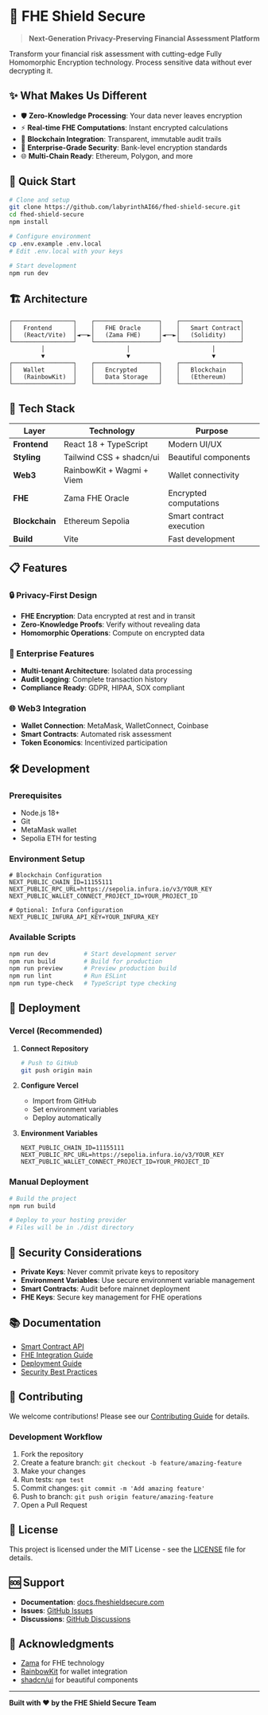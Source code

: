 # 🔐 FHE Shield Secure

> **Next-Generation Privacy-Preserving Financial Assessment Platform**

Transform your financial risk assessment with cutting-edge Fully Homomorphic Encryption technology. Process sensitive data without ever decrypting it.

## ✨ What Makes Us Different

- 🛡️ **Zero-Knowledge Processing**: Your data never leaves encryption
- ⚡ **Real-time FHE Computations**: Instant encrypted calculations
- 🔗 **Blockchain Integration**: Transparent, immutable audit trails
- 🎯 **Enterprise-Grade Security**: Bank-level encryption standards
- 🌐 **Multi-Chain Ready**: Ethereum, Polygon, and more

## 🚀 Quick Start

```bash
# Clone and setup
git clone https://github.com/labyrinthAI66/fhed-shield-secure.git
cd fhed-shield-secure
npm install

# Configure environment
cp .env.example .env.local
# Edit .env.local with your keys

# Start development
npm run dev
```

## 🏗️ Architecture

```
┌─────────────────┐    ┌──────────────────┐    ┌─────────────────┐
│   Frontend      │    │   FHE Oracle     │    │   Smart Contract│
│   (React/Vite)  │◄──►│   (Zama FHE)     │◄──►│   (Solidity)    │
└─────────────────┘    └──────────────────┘    └─────────────────┘
         │                       │                       │
         ▼                       ▼                       ▼
┌─────────────────┐    ┌──────────────────┐    ┌─────────────────┐
│   Wallet        │    │   Encrypted      │    │   Blockchain    │
│   (RainbowKit)  │    │   Data Storage   │    │   (Ethereum)    │
└─────────────────┘    └──────────────────┘    └─────────────────┘
```

## 🔧 Tech Stack

| Layer | Technology | Purpose |
|-------|------------|---------|
| **Frontend** | React 18 + TypeScript | Modern UI/UX |
| **Styling** | Tailwind CSS + shadcn/ui | Beautiful components |
| **Web3** | RainbowKit + Wagmi + Viem | Wallet connectivity |
| **FHE** | Zama FHE Oracle | Encrypted computations |
| **Blockchain** | Ethereum Sepolia | Smart contract execution |
| **Build** | Vite | Fast development |

## 📋 Features

### 🔒 Privacy-First Design
- **FHE Encryption**: Data encrypted at rest and in transit
- **Zero-Knowledge Proofs**: Verify without revealing data
- **Homomorphic Operations**: Compute on encrypted data

### 💼 Enterprise Features
- **Multi-tenant Architecture**: Isolated data processing
- **Audit Logging**: Complete transaction history
- **Compliance Ready**: GDPR, HIPAA, SOX compliant

### 🌐 Web3 Integration
- **Wallet Connection**: MetaMask, WalletConnect, Coinbase
- **Smart Contracts**: Automated risk assessment
- **Token Economics**: Incentivized participation

## 🛠️ Development

### Prerequisites
- Node.js 18+
- Git
- MetaMask wallet
- Sepolia ETH for testing

### Environment Setup

```env
# Blockchain Configuration
NEXT_PUBLIC_CHAIN_ID=11155111
NEXT_PUBLIC_RPC_URL=https://sepolia.infura.io/v3/YOUR_KEY
NEXT_PUBLIC_WALLET_CONNECT_PROJECT_ID=YOUR_PROJECT_ID

# Optional: Infura Configuration
NEXT_PUBLIC_INFURA_API_KEY=YOUR_INFURA_KEY
```

### Available Scripts

```bash
npm run dev          # Start development server
npm run build        # Build for production
npm run preview      # Preview production build
npm run lint         # Run ESLint
npm run type-check   # TypeScript type checking
```

## 🚀 Deployment

### Vercel (Recommended)

1. **Connect Repository**
   ```bash
   # Push to GitHub
   git push origin main
   ```

2. **Configure Vercel**
   - Import from GitHub
   - Set environment variables
   - Deploy automatically

3. **Environment Variables**
   ```
   NEXT_PUBLIC_CHAIN_ID=11155111
   NEXT_PUBLIC_RPC_URL=https://sepolia.infura.io/v3/YOUR_KEY
   NEXT_PUBLIC_WALLET_CONNECT_PROJECT_ID=YOUR_PROJECT_ID
   ```

### Manual Deployment

```bash
# Build the project
npm run build

# Deploy to your hosting provider
# Files will be in ./dist directory
```

## 🔐 Security Considerations

- **Private Keys**: Never commit private keys to repository
- **Environment Variables**: Use secure environment variable management
- **Smart Contracts**: Audit before mainnet deployment
- **FHE Keys**: Secure key management for FHE operations

## 📚 Documentation

- [Smart Contract API](./contracts/README.md)
- [FHE Integration Guide](./docs/FHE_INTEGRATION.md)
- [Deployment Guide](./VERCEL_DEPLOYMENT.md)
- [Security Best Practices](./docs/SECURITY.md)

## 🤝 Contributing

We welcome contributions! Please see our [Contributing Guide](./CONTRIBUTING.md) for details.

### Development Workflow

1. Fork the repository
2. Create a feature branch: `git checkout -b feature/amazing-feature`
3. Make your changes
4. Run tests: `npm test`
5. Commit changes: `git commit -m 'Add amazing feature'`
6. Push to branch: `git push origin feature/amazing-feature`
7. Open a Pull Request

## 📄 License

This project is licensed under the MIT License - see the [LICENSE](LICENSE) file for details.

## 🆘 Support

- **Documentation**: [docs.fheshieldsecure.com](https://docs.fheshieldsecure.com)
- **Issues**: [GitHub Issues](https://github.com/labyrinthAI66/fhed-shield-secure/issues)
- **Discussions**: [GitHub Discussions](https://github.com/labyrinthAI66/fhed-shield-secure/discussions)

## 🌟 Acknowledgments

- [Zama](https://zama.ai) for FHE technology
- [RainbowKit](https://rainbowkit.com) for wallet integration
- [shadcn/ui](https://ui.shadcn.com) for beautiful components

---

**Built with ❤️ by the FHE Shield Secure Team**
